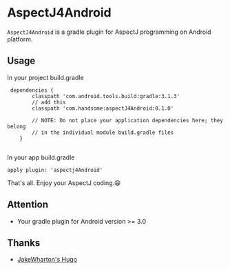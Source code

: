 # AspectJ4Android

`AspectJ4Android` is a gradle plugin for AspectJ programming on Android platform.


## Usage
In your project build.gradle 
```
 dependencies {
        classpath 'com.android.tools.build:gradle:3.1.3'
        // add this
        classpath 'com.handsome:aspectJ4Android:0.1.0'
        
        // NOTE: Do not place your application dependencies here; they belong
        // in the individual module build.gradle files
    }
   
```

In your app build.gradle

```
apply plugin: 'aspectj4Android'
```

That's all. Enjoy your AspectJ coding.:smile:

## Attention
- Your gradle plugin for Android version >= 3.0


## Thanks
- [JakeWharton's Hugo](https://github.com/JakeWharton/hugo)